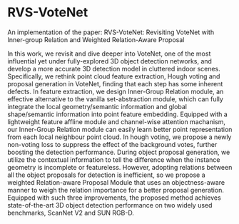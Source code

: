 # RVS-VoteNet
An implementation of the paper: RVS-VoteNet: Revisiting VoteNet with Inner-group Relation and Weighted Relation-Aware Proposal

In this work, we revisit and dive
deeper into VoteNet, one of the most influential yet under fully-explored 3D object detection networks, and develop a
more accurate 3D detection model in cluttered indoor scenes.
Specifically, we rethink point cloud feature extraction, Hough
voting and proposal generation in VoteNet, finding that each
step has some inherent defects. In feature extraction, we design
Inner-Group Relation module, an effective alternative to the
vanilla set-abstraction module, which can fully integrate the
local geometry/semantic information and global shape/semantic
information into point feature embedding. Equipped with a
lightweight feature affline module and channel-wise attention
machanism, our Inner-Group Relation module can easily learn
better point representation from each local neighbour point
cloud. In hough voting, we propose a newly non-voting loss to
suppress the effect of the background votes, further boosting
the detection performance. During object proposal generation,
we utilize the contextual information to tell the difference when
the instance geometry is incomplete or featureless. However,
adopting relations between all the object proposals for detection
is inefficient, so we propose a weighted Relation-aware Proposal
Module that uses an objectness-aware manner to weigh the
relation importance for a better proposal generation. Equipped
with such three improvements, the proposed method achieves
state-of-the-art 3D object detection performance on two widely
used benchmarks, ScanNet V2 and SUN RGB-D.
